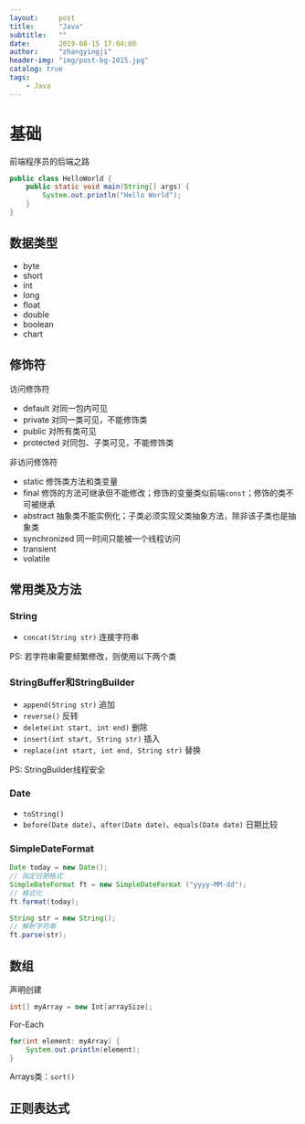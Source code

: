 ```yaml
---
layout:     post
title:      "Java"
subtitle:   ""
date:       2019-08-15 17:04:00
author:     "zhangyingji"
header-img: "img/post-bg-2015.jpg"
catalog: true
tags:
    - Java
---
```


# 基础

前端程序员的后端之路

```java
public class HelloWorld {
    public static void main(String[] args) {
        System.out.println("Hello World");
    }
}
```

## 数据类型

- byte
- short
- int
- long
- float
- double
- boolean
- chart

## 修饰符

访问修饰符

- default 对同一包内可见
- private 对同一类可见，不能修饰类
- public  对所有类可见
- protected 对同包、子类可见，不能修饰类

非访问修饰符

- static 修饰类方法和类变量
- final 修饰的方法可继承但不能修改；修饰的变量类似前端`const`；修饰的类不可被继承
- abstract 抽象类不能实例化；子类必须实现父类抽象方法，除非该子类也是抽象类
- synchronized 同一时间只能被一个线程访问
- transient
- volatile

## 常用类及方法

### String

- `concat(String str)` 连接字符串

PS: 若字符串需要频繁修改，则使用以下两个类

### StringBuffer和StringBuilder

- `append(String str)` 追加
- `reverse()` 反转
- `delete(int start, int end)` 删除
- `insert(int start, String str)` 插入
- `replace(int start, int end, String str)` 替换

PS: StringBuilder线程安全

### Date

- `toString()`
- `before(Date date)`、`after(Date date)`、`equals(Date date)` 日期比较

### SimpleDateFormat

```java
Date today = new Date();
// 指定日期格式
SimpleDateFormat ft = new SimpleDateFormat ("yyyy-MM-dd"); 
// 格式化
ft.format(today);

String str = new String();
// 解析字符串
ft.parse(str);
```

## 数组

声明创建

```java
int[] myArray = new Int[arraySize];
```

For-Each

```java
for(int element: myArray) {
    System.out.println(element);
}
```

Arrays类：`sort()`

## 正则表达式

